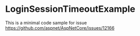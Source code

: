 # LoginSessionTimeoutExample
This is a minimal code sample for issue https://github.com/aspnet/AspNetCore/issues/12166
